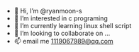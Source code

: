 - 👋 Hi, I’m @ryanmoon-s
- 👀 I’m interested in c programing
- 🌱 I’m currently learning linux shell script
- 💞️ I’m looking to collaborate on ...
- 📫 email me 1119067989@qq.com

<!---
ryanmoon-s/ryanmoon-s is a ✨ special ✨ repository because its `README.md` (this file) appears on your GitHub profile.
You can click the Preview link to take a look at your changes.
--->
